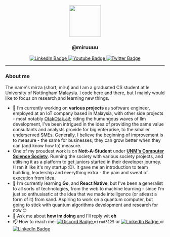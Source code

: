 <div id="header" align="center">
  <img src="https://media.giphy.com/media/XxmK7dzlBRAYbMsRe8/giphy.gif" width="100">
</div>

<h3 align="center"><strong>@miruuuu</strong></h3>

<div id="badges" align="center">
  <a href="http://linkedin.com/in/mirzahidayat">
    <img src="https://img.shields.io/badge/LinkedIn-blue?style=flat-square&logo=linkedin&logoColor=white" alt="LinkedIn Badge"/>
  </a>
  <a href="https://www.instagram.com/ybmirz/">
    <img src="https://img.shields.io/badge/Instagram-cd486b?style=flat-square&logo=youtube&logoColor=white" alt="Youtube Badge"/>
  </a>
  <a href="https://www.twitter.com/xenonial_san">
    <img src="https://img.shields.io/badge/Twitter-blue?style=flat-square&logo=twitter&logoColor=white" alt="Twitter Badge"/>
  </a>
</div>
<div align="center">
<img src="https://komarev.com/ghpvc/?username=ybmirz&style=flat-square&color=red" alt=""/>
</div>

---

### About me
The name's mirza (short, miru) and I am a graduated CS student at le University of Nottingham Malaysia. I code here and there, but I mainly would like to focus on research and learning new things.

- 🔭 I’m currently working on **various projects** as software engineer, employed at an IoT company based in Malaysia, with other side projects - most notably [OtakOtak.ai!](https://otakotak.ai); riding the humungous waves of llm development, I've been intrigued in the idea of providing the same value consultants and analysts provide for big enterprise, to the smaller underserved SMEs. Generally, I believe the beginning of improvement is to measure - the same for businesses, they can grow better when they can (and know how to) measure.
- One of my proudest work is on **Nott-A-Student** under **[UNM's Computer Science Society](https://github.com/UoN-Computer-Science-Society)**. Running the society with various society projects, and utilising it as a platform to get juniors started in their developer journey. (I ran it like it's my startup :D). It gave me an introduction to team building, leadership and everything extra - the pain and sweat of execution from idea. 
- 🌱 I’m currently learning **Go**, and **React Native**, but I've been a generalist to all sorts of technologies, from the web to machine learning - since I'm just so enthusiastic at the idea that we made intelligence (or atleast a form of it) from sand. Aspiring to work on a quantum computer, but going to stick with quantum algorithms development and research for now 🤓 
- 💬 Ask me about **how im doing** and I'll reply wit **eh**
- 📫 How to reach me: <a href="https://discord.com/channels/@574558925224017920">
    <img src="https://img.shields.io/badge/Discord-7289da?style=flat-square&logo=discord&logoColor=white" alt="Discord Badge"/>
  </a> `miru#3125` or <a href="http://linkedin.com/in/mirzahidayat">
    <img src="https://img.shields.io/badge/LinkedIn-blue?style=flat-square&logo=linkedin&logoColor=white" alt="LinkedIn Badge"/>
  </a> or <a href="mailto:ybmirz.freelance@gmail.com?subject=[GitHub Reference] Hey there!">
    <img src="https://img.shields.io/badge/e-mail-blue?style=flat-square&logo=mail&logoColor=white" alt="LinkedIn Badge"/>
  </a>
